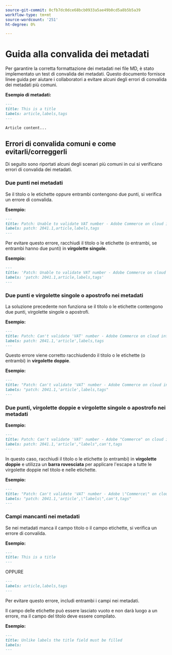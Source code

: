 ```yaml
---
source-git-commit: 0cfb7dc0dce68bcb0933a5ae49b0cd5a8b5b5a39
workflow-type: tm+mt
source-wordcount: '251'
ht-degree: 0%

---
```

# Guida alla convalida dei metadati

Per garantire la corretta formattazione dei metadati nei file MD, è stato implementato un test di convalida dei metadati. Questo documento fornisce linee guida per aiutare i collaboratori a evitare alcuni degli errori di convalida dei metadati più comuni.

**Esempio di metadati:**

```markdown
---
title: This is a title
labels: article,labels,tags
---

Article content...
```

## Errori di convalida comuni e come evitarli/correggerli

Di seguito sono riportati alcuni degli scenari più comuni in cui si verificano errori di convalida dei metadati.

### Due punti nei metadati

Se il titolo o le etichette oppure entrambi contengono due punti, si verifica un errore di convalida.

**Esempio:**

```markdown
---
title: Patch: Unable to validate VAT number - Adobe Commerce on cloud infrastructure
labels: patch: 2041.1,article,labels,tags
---
```

Per evitare questo errore, racchiudi il titolo o le etichette (o entrambi, se entrambi hanno due punti) in **virgolette singole**.

**Esempio:**

```markdown
---
title: 'Patch: Unable to validate VAT number - Adobe Commerce on cloud infrastructure'
labels: 'patch: 2041.1,article,labels,tags'
---
```

### Due punti e virgolette singole o apostrofo nei metadati

La soluzione precedente non funziona se il titolo o le etichette contengono due punti, virgolette singole o apostrofi.

**Esempio:**

```markdown
---
title: Patch: Can't validate 'VAT' number - Adobe Commerce on cloud infrastructure
labels: patch: 2041.1,'article',labels,tags
---
```

Questo errore viene corretto racchiudendo il titolo o le etichette (o entrambi) in **virgolette doppie**.

**Esempio:**

```markdown
---
title: "Patch: Can't validate 'VAT' number - Adobe Commerce on cloud infrastructure"
labels: "patch: 2041.1,'article',labels,tags"
---
```

### Due punti, virgolette doppie e virgolette singole o apostrofo nei metadati

**Esempio:**

```markdown
---
title: Patch: Can't validate 'VAT' number - Adobe "Commerce" on cloud infrastructure
labels: patch: 2041.1,'article',"labels",can't,tags
---
```

In questo caso, racchiudi il titolo o le etichette (o entrambi) in **virgolette doppie** e utilizza un **barra rovesciata** per applicare l&#39;escape a tutte le virgolette doppie nel titolo e nelle etichette.

**Esempio:**

```markdown
---
title: "Patch: Can't validate 'VAT' number - Adobe \"Commerce\" on cloud infrastructure"
labels: "patch: 2041.1,'article',\"labels\",can't,tags"
---
```

### Campi mancanti nei metadati

Se nei metadati manca il campo titolo o il campo etichette, si verifica un errore di convalida.

**Esempio:**

```markdown
---
title: This is a title
---
```

OPPURE

```markdown
---
labels: article,labels,tags
---
```

Per evitare questo errore, includi entrambi i campi nei metadati.

Il campo delle etichette può essere lasciato vuoto e non darà luogo a un errore, ma il campo del titolo deve essere compilato.

**Esempio:**

```markdown
---
title: Unlike labels the title field must be filled
labels:
---
```
